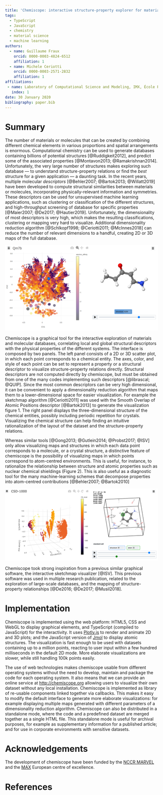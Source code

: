 ```yaml
---
title: 'Chemiscope: interactive structure-property explorer for materials and molecules'
tags:
  - TypeScript
  - JavaScript
  - chemistry
  - material science
  - machine learning
authors:
  - name: Guillaume Fraux
    orcid: 0000-0003-4824-6512
    affiliation: 1
  - name: Michele Ceriotti
    orcid: 0000-0003-2571-2832
    affiliation: 1
affiliations:
 - name: Laboratory of Computational Science and Modeling, IMX, École Polytechnique Fédérale de Lausanne, 1015 Lausanne, Switzerland
   index: 1
date: 30 January 2020
bibliography: paper.bib
---
```


# Summary

The number of materials or molecules that can be created by combining
different chemical elements in various proportions and spatial arrangements is
enormous. Computational chemistry can be used to generate databases containing
billions of potential structures [@Ruddigkeit2012], and predict some of the
associated properties [@Montavon2013; @Ramakrishnan2014]. Unfortunately, the
very large number of structures makes exploring such database — to understand
structure-property relations or find the *best* structure for a given
application — a daunting task. In the recent years, multiple molecular
*descriptors* [@Behler2007; @Bartok2013; @Willatt2019] have been developed to
compute structural similarities between materials or molecules, incorporating
physically-relevant information and symmetries. These descriptors can be used
for unsupervised machine learning applications, such as clustering or
classification of the different structures, and high-throughput screening of
database for specific properties [@Maier2007; @De2017; @Hautier2019].
Unfortunately, the dimensionality of most descriptors is very high, which makes
the resulting classifications, clustering or mapping very hard to visualize.
Additional dimensionality reduction algorithm [@Schlkopf1998; @Ceriotti2011;
@McInnes2018] can reduce the number of relevant dimensions to a handful,
creating 2D or 3D maps of the full database.

![The Qm7b database [@Montavon2013] visualized with chemiscope](screenshot.png)

Chemiscope is a graphical tool for the interactive exploration of materials and
molecular databases, correlating local and global structural descriptors with
the physical properties of the different systems. The interface is composed by
two panels. The left panel consists of a 2D or 3D scatter plot, in which each
point corresponds to a chemical entity. The axes, color, and style of each point
can be set to represent a property or a structural descriptor to visualize
structure-property relations directly. Structural descriptors are not computed
directly by chemiscope, but must be obtained from one of the many codes
implementing such descriptors [@librascal; @QUIP]. Since the most common
descriptors can be very high dimensional, it can be convenient to apply a
dimensionality reduction algorithm that maps them to a lower-dimensional space
for easier visualization. For example the sketchmap algorithm [@Ceriotti2011]
was used with the Smooth Overlap of Atomic Positions descriptor [@Bartok2013] to
generate the visualization figure 1. The right panel displays the
three-dimensional structure of the chemical entities, possibly including
periodic repetition for crystals. Visualizing the chemical structure can help
finding an intuitive rationalization of the layout of the dataset and the
structure-property relations.

Whereas similar tools [@Gong2013; @Gutlein2014; @Probst2017; @ISV] only allow
visualizing maps and structures in which each data point corresponds to a
molecule, or a crystal  structure, a distinctive feature of chemiscope is the
possibility of visualizing maps in which points correspond to atom-centred
environments. This is useful, for instance, to rationalize the relationship
between structure and atomic properties such as nuclear chemical shieldings
(Figure 2). This is also useful as a diagnostic tool for the many
machine-learning schemes that decompose properties into atom-centred
contributions [@Behler2007; @Bartok2010]


![Database of chemical shieldings [@Paruzzo2018] in chemiscope demonstrating the use of a 3D plot and atomic environments highlighting](./screenshot-3d.png)

Chemiscope took strong inspiration from a previous similar graphical software,
the interactive sketchmap visualizer [@ISV]. This previous software was used in
multiple research publication, related to the exploration of large-scale
databases, and the mapping of structure-property relationships [@De2016;
@De2017; @Musil2018].

# Implementation

Chemiscope is implemented using the web platform: HTML5, CSS and WebGL to
display graphical elements, and TypeScript (compiled to JavaScript) for the
interactivity. It uses [Plotly.js](https://plot.ly/javascript/) to render and
animate 2D and 3D plots; and the JavaScript version of [Jmol](http://jmol.org/)
to display atomic structures. The visualization is fast enough to be used with
datasets containing up to a million points, reacting to user input within a few
hundred milliseconds in the default 2D mode. More elaborate visualizations are
slower, while still handling 100k points easily.

The use of web technologies makes chemiscope usable from different operating
systems without the need to develop, maintain and package the code for each
operating system. It also means that we can provide an online service at
http://chemiscope.org allowing users to visualize their own dataset without
any local installation. Chemiscope is implemented as library of re-usable
components linked together via callbacks. This makes it easy to modify the
default interface to generate more elaborate visualizations: for example
displaying multiple maps generated with different parameters of a dimensionality
reduction algorithm. Chemiscope can also be distributed in a standalone mode,
where the code and a predefined dataset are merged together as a single HTML
file. This standalone mode is useful for archival purposes, for example as
supplementary information for a published article; and for use in corporate
environments with sensitive datasets.

# Acknowledgements

The development of chemiscope have been funded by the [NCCR
MARVEL](http://nccr-marvel.ch/) and the [MAX](http://max-centre.eu/) European
centre of excellence.

# References
